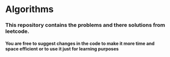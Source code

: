 # Algorithms

### This repository contains the problems and there solutions from leetcode.
#### You are free to suggest changes in the code to make it more time and space efficient or to use it just for learning purposes
